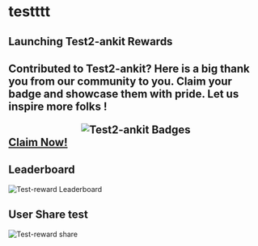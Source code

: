 # testttt

<div>
            <h2>
            Launching Test2-ankit Rewards
            <h2>
            <p>
            Contributed to Test2-ankit? Here is a big thank you from our community to you.
            Claim your badge and showcase them with pride. Let us inspire more folks !
            </p>
            <div align='center'>
            <img src="https://beta.aviyel.com/assets/uploads/rewards/share/project/1887/512/share.png" alt="Test2-ankit Badges" />
            </div>
            <div>
              <a href="https://beta.aviyel.com/projects/1887/test2-ankit/rewards">
                Claim Now!
              </a>
            </div>
          </div>
 
 ## Leaderboard
 <div>
<img src="https://beta.aviyel.com/api/rewards/v1/reward/1887/leaderboard.svg" alt="Test-reward Leaderboard" />         
</div> 
                        
## User Share test
<div>
<img src="https://beta.aviyel.com/assets/uploads/rewards/share/user/1699/1887/512/share.png" alt="Test-reward share" />
</div>

